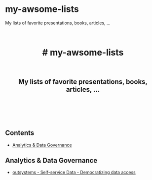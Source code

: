 # my-awsome-lists
My lists of favorite presentations, books, articles, ...

<div align="center">
	<!-- <img width="500" height="350" src="media/logo.svg" alt="Awesome"> -->
  <br><h1># my-awsome-lists</h1>
  <br><h2>My lists of favorite presentations, books, articles, ...</h2>
	<br>
</div>

<!-- <p align="center">
	<a href="awesome.md">What is an awesome list?</a>&nbsp;&nbsp;&nbsp;
	<a href="contributing.md">Contribution guide</a>&nbsp;&nbsp;&nbsp;
	<a href="create-list.md">Creating a list</a>&nbsp;&nbsp;&nbsp;
	<a href="https://twitter.com/awesome__re">Twitter</a>&nbsp;&nbsp;&nbsp;
	<a href="https://www.redbubble.com/people/sindresorhus/works/30364188-awesome-logo">Stickers & t-shirts</a>
</p>
-->

<br>
<br>
<br>


## Contents

- [Analytics & Data Governance](#analytics--data-governance)


## Analytics & Data Governance
- [outsystems - Self-service Data - Democratizing data access](https://github.com/powerbi-portugal/Apresentacoes/blob/master/PBIPT_5/PBIPT%205%20-%20OutSystems.pdf)
